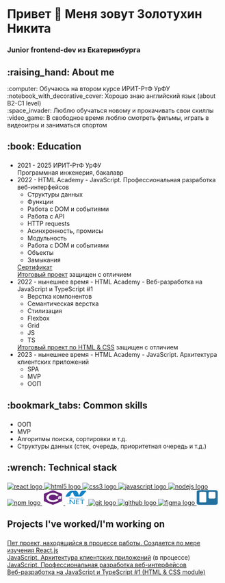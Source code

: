 <h1 align="left">Привет 👋 Меня зовут Золотухин Никита</h1>

###

<h3 align="left">Junior frontend-dev из Екатеринбурга</h3>

###

<h2 align="left">:raising_hand: About me</h2>

<p align="left">
  :computer: Обучаюсь на втором курсе ИРИТ-РтФ УрФУ
  <br>
  :notebook_with_decorative_cover: Хорошо знаю английский язык (about B2-C1 level)
  <br>
  :space_invader: Люблю обучаться новому и прокачивать свои скиллы
  <br>
  :video_game: В свободное время люблю смотреть фильмы, играть в видеоигры и заниматься спортом
</p>

###

<h2 align="left">:book: Education</h2>

### 

<div align="left">
<ul>
  <li>
    2021 - 2025 ИРИТ-РтФ УрФУ
    <br>
    Программная инженерия, бакалавр
  </li>
  <li>
    2022 - HTML Academy - JavaScript. Профессиональная разработка веб-интерфейсов
    <ul>
      <li>Структуры данных</li>
      <li>Функции</li>
      <li>Работа с DOM и событиями</li>
      <li>Работа с API</li>
      <li>HTTP requests</li>
      <li>Асинхронность, промисы</li>
      <li>Модульность</li>
      <li>Работа с DOM и событиями</li>
      <li>Объекты</li>
      <li>Замыкания</li>
    </ul>
    <a href="https://assets.htmlacademy.ru/certificates/intensive/491/2221199.pdf?1681676833&_ga=2.109800960.464990080.1681675440-970221028.1661416387">Сертификат</a>
    <br>
    <a href="https://github.com/qqsh1ne/kekstagram-project">Итоговый проект</a> защищен с отличием
  </li>
  <li>
    2022 - нынешнее время - HTML Academy - Веб-разработка на JavaScript и TypeScript #1
    <ul>
      <li>Верстка компонентов</li>
      <li>Семантическая верстка</li>
      <li>Стилизация</li>
      <li>Flexbox</li>
      <li>Grid</li>
      <li>JS</li>
      <li>TS</li>
    </ul>
    <a href="https://github.com/qqsh1ne/yacht-club-landing">Итоговый проект по HTML & CSS</a> защищен с отличием
  </li>
  <li>
    2023 - нынешнее время - HTML Academy - JavaScript. Архитектура клиентских приложений
    <ul>
      <li>SPA</li>
      <li>MVP</li>
      <li>ООП</li>
    </ul>
  </li>
</ul>
</div>

<h2 align="left">:bookmark_tabs: Common skills</h2>

###

<ul>
  <li>ООП</li>
  <li>MVP</li>
  <li>Алгоритмы поиска, сортировки и т.д.</li>
  <li>Структуры данных (стек, очередь, приоритетная очередь и т.д.)</li>
</ul>

<h2 align="left">:wrench: Technical stack</h2>

###

<div align="left">
  <a href="https://reactjs.org/" target="_blank">
      <img src="https://cdn.jsdelivr.net/gh/devicons/devicon/icons/react/react-original.svg" height="35" width="50" alt="react logo">
  </a>
  <a href="https://developer.mozilla.org/ru/docs/Web/HTML" target="_blank">
      <img src="https://cdn.jsdelivr.net/gh/devicons/devicon/icons/html5/html5-original.svg" height="35" width="50" alt="html5 logo">
  </a>
  <a href="https://developer.mozilla.org/ru/docs/Web/CSS" target="_blank">
      <img src="https://cdn.jsdelivr.net/gh/devicons/devicon/icons/css3/css3-original.svg" height="35" width="50" alt="css3 logo">
  </a>
  <a href="https://developer.mozilla.org/ru/docs/Web/JavaScript" target="_blank">
      <img src="https://cdn.jsdelivr.net/gh/devicons/devicon/icons/javascript/javascript-original.svg" height="35" width="50" alt="javascript logo">
  </a>
  <a href="https://nodejs.org/en/" target="_blank">
      <img src="https://cdn.jsdelivr.net/gh/devicons/devicon/icons/nodejs/nodejs-original.svg" height="35" width="50" alt="nodejs logo">
  </a>
  <a href="https://www.npmjs.com/" target="_blank">
    <img src="https://cdn.jsdelivr.net/gh/devicons/devicon/icons/npm/npm-original-wordmark.svg" height="35" width="50" alt="npm logo">
  </a>
  <a href="https://learn.microsoft.com/ru-ru/dotnet/csharp/" target="_blank">
    <img src="https://raw.githubusercontent.com/devicons/devicon/1119b9f84c0290e0f0b38982099a2bd027a48bf1/icons/csharp/csharp-plain.svg" height="35" width="50" alt="csharp logo">
  </a>
  <a href="https://dotnet.microsoft.com/en-us/" target="_blank">
    <img src="https://raw.githubusercontent.com/devicons/devicon/1119b9f84c0290e0f0b38982099a2bd027a48bf1/icons/dot-net/dot-net-plain-wordmark.svg" height="35" width="50" alt="dotnet logo">
  </a>
    <a href="https://git-scm.com/" target="_blank">
    <img src="https://cdn.jsdelivr.net/gh/devicons/devicon/icons/git/git-original.svg" height="35" width="50" alt="git logo">
  </a>
  <a href="https://github.com/" target="_blank">
    <img src="https://cdn.jsdelivr.net/gh/devicons/devicon/icons/github/github-original.svg" height="35" width="50" alt="github logo">
  </a>
  <a href="https://www.figma.com/" target="_blank">
    <img src="https://cdn.jsdelivr.net/gh/devicons/devicon/icons/figma/figma-original.svg" height="35" width="50" alt="figma logo">
  </a>
  <a href="https://trello.com" target="_blank">
    <img src="https://raw.githubusercontent.com/devicons/devicon/1119b9f84c0290e0f0b38982099a2bd027a48bf1/icons/trello/trello-plain.svg" height="35" width="50" alt="trello logo">
  </a>
</div>


<h2 align="left">Projects I've worked/I'm working on</h2>

###

<div align="left">
  <a href="https://github.com/qqsh1ne/social-network-react-pet">Пет проект, находящийся в процессе работы. Создается по мере изучения React.js</a>
  <br>
  <a href="https://github.com/qqsh1ne/big-trip">JavaScript. Архитектура клиентских приложений</a> (в процессе)
  <br>
  <a href="https://github.com/qqsh1ne/kekstagram-project">JavaScript. Профессиональная разработка веб-интерфейсов</a>
  <br>
  <a href="https://github.com/qqsh1ne/yacht-club-landing">Веб-разработка на JavaScript и TypeScript #1 (HTML & CSS module)</a>
</div>
